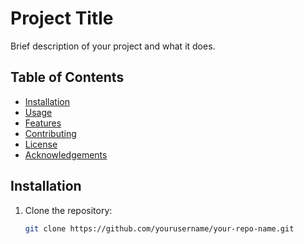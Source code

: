 # Project Title

Brief description of your project and what it does.

## Table of Contents

- [Installation](#installation)
- [Usage](#usage)
- [Features](#features)
- [Contributing](#contributing)
- [License](#license)
- [Acknowledgements](#acknowledgements)

## Installation

1. Clone the repository:
   ```bash
   git clone https://github.com/yourusername/your-repo-name.git

